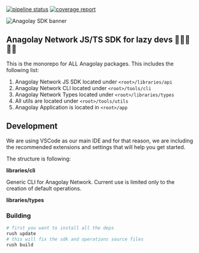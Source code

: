 [![pipeline status](https://gitlab.com/anagolay/anagolay-js/badges/main/pipeline.svg)](https://gitlab.com/anagolay/anagolay-js/-/commits/main)
[![coverage report](https://gitlab.com/anagolay/anagolay-js/badges/main/coverage.svg?job=test-and-build)](https://gitlab.com/anagolay/anagolay-js/-/commits/main)

![Anagolay SDK banner](https://ipfs.macula.link/ipfs/bafybeih6hpvgetxd5uer6jv3ys3xtoyfrlk2x7okqmm6d4ci7dthigyvzm)

## Anagolay Network JS/TS SDK for lazy devs 👩‍💻🚀👨‍💻

This is the monorepo for ALL Anagolay packages. This includes the following list:

1. Anagolay Network JS SDK located under `<root>/libraries/api`
2. Anagolay Network CLI located under `<root>/tools/cli`
3. Anagolay Network Types located under `<root>/libraries/types`
4. All utils are located under `<root>/tools/utils`
5. Anagolay Application is located in `<root>/app`

## Development

We are using VSCode as our main IDE and for that reason, we are including the recommended extensions and settings that will help you get started. 

The structure is following:

**libraries/cli**

Generic CLI for Anagolay Network. Current use is limited only to the creation of default operations.

**libraries/types**

### Building 

```sh
# first you want to install all the deps
rush update
# this will fix the sdk and operations source files
rush build
```
